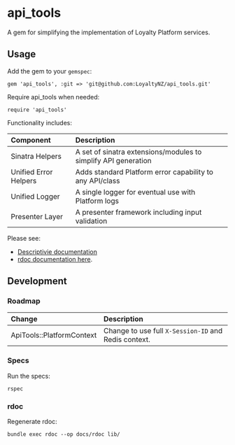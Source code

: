 # api_tools

A gem for simplifying the implementation of Loyalty Platform services.

## Usage

Add the gem to your `gemspec`:

    gem 'api_tools', :git => 'git@github.com:LoyaltyNZ/api_tools.git'

Require api_tools when needed:

    require 'api_tools'

Functionality includes:

| Component             | Description                                                 |
|:----------------------|:------------------------------------------------------------|
| Sinatra Helpers       | A set of sinatra extensions/modules to simplify API generation  |
| Unified Error Helpers | Adds standard Platform error capability to any API/class    |
| Unified Logger        | A single logger for eventual use with Platform logs         |
| Presenter Layer       | A presenter framework including input validation            |

Please see:

* [Descriptivie documentation](docs/usage.md)
* [rdoc documentation here](docs/rdoc/index.html).

## Development

### Roadmap

| Change                     | Description                                                 |
|:---------------------------|:------------------------------------------------------------|
| ApiTools::PlatformContext  | Change to use full `X-Session-ID` and Redis context.        |

### Specs

Run the specs:

    rspec

### rdoc

Regenerate rdoc:

    bundle exec rdoc --op docs/rdoc lib/